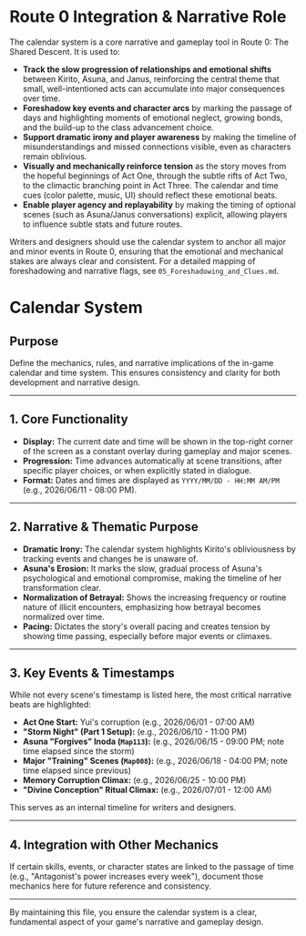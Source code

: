 # Route 0 Integration & Narrative Role

The calendar system is a core narrative and gameplay tool in Route 0: The Shared Descent. It is used to:

- **Track the slow progression of relationships and emotional shifts** between Kirito, Asuna, and Janus, reinforcing the central theme that small, well-intentioned acts can accumulate into major consequences over time.
- **Foreshadow key events and character arcs** by marking the passage of days and highlighting moments of emotional neglect, growing bonds, and the build-up to the class advancement choice.
- **Support dramatic irony and player awareness** by making the timeline of misunderstandings and missed connections visible, even as characters remain oblivious.
- **Visually and mechanically reinforce tension** as the story moves from the hopeful beginnings of Act One, through the subtle rifts of Act Two, to the climactic branching point in Act Three. The calendar and time cues (color palette, music, UI) should reflect these emotional beats.
- **Enable player agency and replayability** by making the timing of optional scenes (such as Asuna/Janus conversations) explicit, allowing players to influence subtle stats and future routes.

Writers and designers should use the calendar system to anchor all major and minor events in Route 0, ensuring that the emotional and mechanical stakes are always clear and consistent. For a detailed mapping of foreshadowing and narrative flags, see `05_Foreshadowing_and_Clues.md`.

# Calendar System

## Purpose
Define the mechanics, rules, and narrative implications of the in-game calendar and time system. This ensures consistency and clarity for both development and narrative design.

---

## 1. Core Functionality
- **Display:** The current date and time will be shown in the top-right corner of the screen as a constant overlay during gameplay and major scenes.
- **Progression:** Time advances automatically at scene transitions, after specific player choices, or when explicitly stated in dialogue.
- **Format:** Dates and times are displayed as `YYYY/MM/DD - HH:MM AM/PM` (e.g., 2026/06/11 - 08:00 PM).

---

## 2. Narrative & Thematic Purpose
- **Dramatic Irony:** The calendar system highlights Kirito's obliviousness by tracking events and changes he is unaware of.
- **Asuna's Erosion:** It marks the slow, gradual process of Asuna's psychological and emotional compromise, making the timeline of her transformation clear.
- **Normalization of Betrayal:** Shows the increasing frequency or routine nature of illicit encounters, emphasizing how betrayal becomes normalized over time.
- **Pacing:** Dictates the story's overall pacing and creates tension by showing time passing, especially before major events or climaxes.

---

## 3. Key Events & Timestamps
While not every scene's timestamp is listed here, the most critical narrative beats are highlighted:
- **Act One Start:** Yui's corruption (e.g., 2026/06/01 - 07:00 AM)
- **"Storm Night" (Part 1 Setup):** (e.g., 2026/06/10 - 11:00 PM)
- **Asuna "Forgives" Inoda (`Map113`):** (e.g., 2026/06/15 - 09:00 PM; note time elapsed since the storm)
- **Major "Training" Scenes (`Map008`):** (e.g., 2026/06/18 - 04:00 PM; note time elapsed since previous)
- **Memory Corruption Climax:** (e.g., 2026/06/25 - 10:00 PM)
- **"Divine Conception" Ritual Climax:** (e.g., 2026/07/01 - 12:00 AM)

This serves as an internal timeline for writers and designers.

---

## 4. Integration with Other Mechanics
If certain skills, events, or character states are linked to the passage of time (e.g., "Antagonist's power increases every week"), document those mechanics here for future reference and consistency.

---

By maintaining this file, you ensure the calendar system is a clear, fundamental aspect of your game's narrative and gameplay design.
